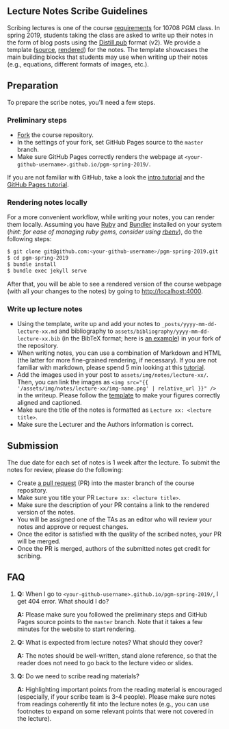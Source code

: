 Lecture Notes Scribe Guidelines
-------------------------------

Scribing lectures is one of the course [requirements](https://sailinglab.github.io/pgm-spring-2019/description/#grading) for 10708 PGM class.
In spring 2019, students taking the class are asked to write up their notes in the form of blog posts using the [Distill.pub](https://distill.pub/) format (v2).
We provide a template ([source](https://github.com/sailinglab/pgm-spring-2019/blob/master/_posts/2019-01-09-lecture-notes-template.md), [rendered](https://sailinglab.github.io/pgm-spring-2019/notes/lecture-notes-template/)) for the notes.
The template showcases the main building blocks that students may use when writing up their notes (e.g., equations, different formats of images, etc.).

## Preparation

To prepare the scribe notes, you'll need a few steps.

### Preliminary steps
- [Fork](https://help.github.com/articles/fork-a-repo/) the course repository.
- In the settings of your fork, set GitHub Pages source to the `master` branch.
- Make sure GitHub Pages correctly renders the webpage at `<your-github-username>.github.io/pgm-spring-2019/`.

If you are not familiar with GitHub, take a look the [intro tutorial](https://guides.github.com/activities/hello-world/) and the [GitHub Pages tutorial](https://guides.github.com/features/pages/).

### Rendering notes locally
For a more convenient workflow, while writing your notes, you can render them locally.
Assuming you have [Ruby](https://www.ruby-lang.org/en/downloads/) and [Bundler](https://bundler.io/) installed on your system (*hint: for ease of managing ruby gems, consider using [rbenv](https://github.com/rbenv/rbenv)*), do the following steps:
```bash
$ git clone git@github.com:<your-github-username>/pgm-spring-2019.git
$ cd pgm-spring-2019
$ bundle install
$ bundle exec jekyll serve
```
After that, you will be able to see a rendered version of the course webpage (with all your changes to the notes) by going to [http://localhost:4000](http://localhost:4000/).

### Write up lecture notes
- Using the template, write up and add your notes to `_posts/yyyy-mm-dd-lecture-xx.md` and bibliography to `assets/bibliography/yyyy-mm-dd-lecture-xx.bib` (in the BibTeX format; here is [an example](https://github.com/sailinglab/pgm-spring-2019/blob/master/assets/bibliography/2019-01-09-lecture-notes-template.bib)) in your fork of the repository.
- When writing notes, you can use a combination of Markdown and HTML (the latter for more fine-grained rendering, if necessary).
  If you are not familiar with markdown, please spend 5 min looking at this [tutorial](https://commonmark.org/help/tutorial/index.html).
- Add the images used in your post to `assets/img/notes/lecture-xx/`.
  Then, you can link the images as `<img src="{{ '/assets/img/notes/lecture-xx/img-name.png' | relative_url }}" />` in the writeup.
  Please follow the [template](https://sailinglab.github.io/pgm-spring-2019/notes/lecture-notes-template/#figures) to make your figures correctly aligned and captioned.
- Make sure the title of the notes is formatted as `Lecture xx: <lecture title>`.
- Make sure the Lecturer and the Authors information is correct.

## Submission

The due date for each set of notes is 1 week after the lecture.
To submit the notes for review, please do the following:
- Create [a pull request](https://help.github.com/articles/about-pull-requests/) (PR) into the master branch of the course repository.
- Make sure you title your PR `Lecture xx: <lecture title>`.
- Make sure the description of your PR contains a link to the rendered version of the notes.
- You will be assigned one of the TAs as an editor who will review your notes and approve or request changes.
- Once the editor is satisfied with the quality of the scribed notes, your PR will be merged.
- Once the PR is merged, authors of the submitted notes get credit for scribing.

## FAQ

1. **Q:** When I go to `<your-github-username>.github.io/pgm-spring-2019/`, I get 404 error. What should I do?

   **A:** Please make sure you followed the preliminary steps and GitHub Pages source points to the `master` branch.
Note that it takes a few minutes for the website to start rendering.

2. **Q:** What is expected from lecture notes? What should they cover?

   **A:** The notes should be well-written, stand alone reference, so that the reader does not need to go back to the lecture video or slides.

3. **Q:** Do we need to scribe reading materials?

   **A:** Highlighting important points from the reading material is encouraged (especially, if your scribe team is 3-4 people). Please make sure notes from readings coherently fit into the lecture notes (e.g., you can use footnotes to expand on some relevant points that were not covered in the lecture).
